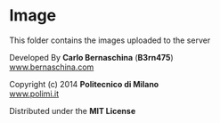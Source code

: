 Image
=====

This folder contains the images uploaded to the server

Developed By __Carlo Bernaschina__ (__B3rn475__)  
www.bernaschina.com

Copyright (c) 2014 __Politecnico di Milano__  
www.polimi.it

Distributed under the __MIT License__
